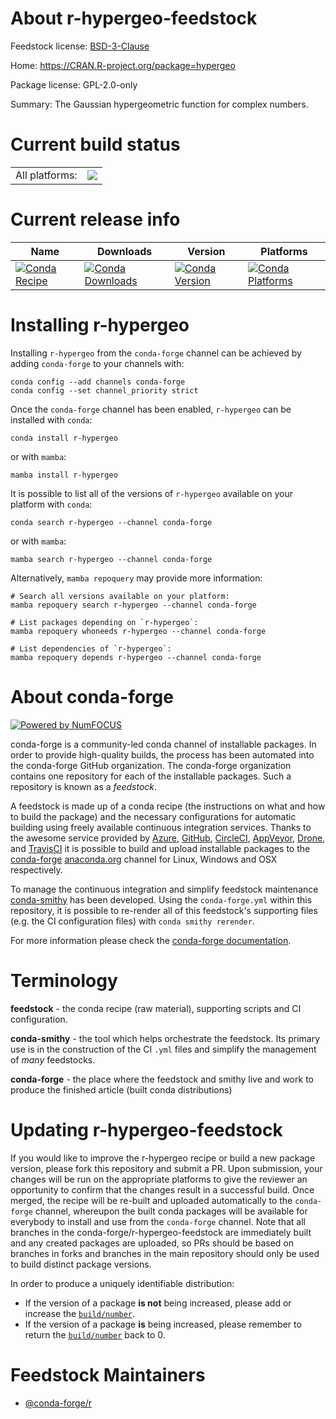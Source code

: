 About r-hypergeo-feedstock
==========================

Feedstock license: [BSD-3-Clause](https://github.com/conda-forge/r-hypergeo-feedstock/blob/main/LICENSE.txt)

Home: https://CRAN.R-project.org/package=hypergeo

Package license: GPL-2.0-only

Summary: The Gaussian hypergeometric function for complex numbers.

Current build status
====================


<table><tr><td>All platforms:</td>
    <td>
      <a href="https://dev.azure.com/conda-forge/feedstock-builds/_build/latest?definitionId=1249&branchName=main">
        <img src="https://dev.azure.com/conda-forge/feedstock-builds/_apis/build/status/r-hypergeo-feedstock?branchName=main">
      </a>
    </td>
  </tr>
</table>

Current release info
====================

| Name | Downloads | Version | Platforms |
| --- | --- | --- | --- |
| [![Conda Recipe](https://img.shields.io/badge/recipe-r--hypergeo-green.svg)](https://anaconda.org/conda-forge/r-hypergeo) | [![Conda Downloads](https://img.shields.io/conda/dn/conda-forge/r-hypergeo.svg)](https://anaconda.org/conda-forge/r-hypergeo) | [![Conda Version](https://img.shields.io/conda/vn/conda-forge/r-hypergeo.svg)](https://anaconda.org/conda-forge/r-hypergeo) | [![Conda Platforms](https://img.shields.io/conda/pn/conda-forge/r-hypergeo.svg)](https://anaconda.org/conda-forge/r-hypergeo) |

Installing r-hypergeo
=====================

Installing `r-hypergeo` from the `conda-forge` channel can be achieved by adding `conda-forge` to your channels with:

```
conda config --add channels conda-forge
conda config --set channel_priority strict
```

Once the `conda-forge` channel has been enabled, `r-hypergeo` can be installed with `conda`:

```
conda install r-hypergeo
```

or with `mamba`:

```
mamba install r-hypergeo
```

It is possible to list all of the versions of `r-hypergeo` available on your platform with `conda`:

```
conda search r-hypergeo --channel conda-forge
```

or with `mamba`:

```
mamba search r-hypergeo --channel conda-forge
```

Alternatively, `mamba repoquery` may provide more information:

```
# Search all versions available on your platform:
mamba repoquery search r-hypergeo --channel conda-forge

# List packages depending on `r-hypergeo`:
mamba repoquery whoneeds r-hypergeo --channel conda-forge

# List dependencies of `r-hypergeo`:
mamba repoquery depends r-hypergeo --channel conda-forge
```


About conda-forge
=================

[![Powered by
NumFOCUS](https://img.shields.io/badge/powered%20by-NumFOCUS-orange.svg?style=flat&colorA=E1523D&colorB=007D8A)](https://numfocus.org)

conda-forge is a community-led conda channel of installable packages.
In order to provide high-quality builds, the process has been automated into the
conda-forge GitHub organization. The conda-forge organization contains one repository
for each of the installable packages. Such a repository is known as a *feedstock*.

A feedstock is made up of a conda recipe (the instructions on what and how to build
the package) and the necessary configurations for automatic building using freely
available continuous integration services. Thanks to the awesome service provided by
[Azure](https://azure.microsoft.com/en-us/services/devops/), [GitHub](https://github.com/),
[CircleCI](https://circleci.com/), [AppVeyor](https://www.appveyor.com/),
[Drone](https://cloud.drone.io/welcome), and [TravisCI](https://travis-ci.com/)
it is possible to build and upload installable packages to the
[conda-forge](https://anaconda.org/conda-forge) [anaconda.org](https://anaconda.org/)
channel for Linux, Windows and OSX respectively.

To manage the continuous integration and simplify feedstock maintenance
[conda-smithy](https://github.com/conda-forge/conda-smithy) has been developed.
Using the ``conda-forge.yml`` within this repository, it is possible to re-render all of
this feedstock's supporting files (e.g. the CI configuration files) with ``conda smithy rerender``.

For more information please check the [conda-forge documentation](https://conda-forge.org/docs/).

Terminology
===========

**feedstock** - the conda recipe (raw material), supporting scripts and CI configuration.

**conda-smithy** - the tool which helps orchestrate the feedstock.
                   Its primary use is in the construction of the CI ``.yml`` files
                   and simplify the management of *many* feedstocks.

**conda-forge** - the place where the feedstock and smithy live and work to
                  produce the finished article (built conda distributions)


Updating r-hypergeo-feedstock
=============================

If you would like to improve the r-hypergeo recipe or build a new
package version, please fork this repository and submit a PR. Upon submission,
your changes will be run on the appropriate platforms to give the reviewer an
opportunity to confirm that the changes result in a successful build. Once
merged, the recipe will be re-built and uploaded automatically to the
`conda-forge` channel, whereupon the built conda packages will be available for
everybody to install and use from the `conda-forge` channel.
Note that all branches in the conda-forge/r-hypergeo-feedstock are
immediately built and any created packages are uploaded, so PRs should be based
on branches in forks and branches in the main repository should only be used to
build distinct package versions.

In order to produce a uniquely identifiable distribution:
 * If the version of a package **is not** being increased, please add or increase
   the [``build/number``](https://docs.conda.io/projects/conda-build/en/latest/resources/define-metadata.html#build-number-and-string).
 * If the version of a package **is** being increased, please remember to return
   the [``build/number``](https://docs.conda.io/projects/conda-build/en/latest/resources/define-metadata.html#build-number-and-string)
   back to 0.

Feedstock Maintainers
=====================

* [@conda-forge/r](https://github.com/conda-forge/r/)

